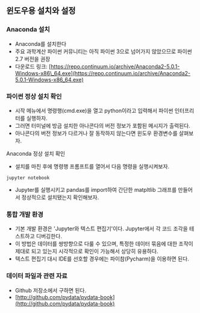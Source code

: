 ## 윈도우용 설치와 설정

### Anaconda 설치

* Anaconda를 설치한다
* 주요 과학계산 파이썬 커뮤니티는 아직 파이썬 3으로 넘어가지 않았으므로 파이썬 2.7 버전을 권장
* 다운로드 링크: [https://repo.continuum.io/archive/Anaconda2-5.0.1-Windows-x86\_64.exe](https://repo.continuum.io/archive/Anaconda2-5.0.1-Windows-x86_64.exe)

### 파이썬 정상 설치 확인

* 시작 메뉴에서 명령행\(cmd.exe\)을 열고 python이라고 입력해서 파이썬 인터프리터를 실행하자.
* 그러면 터미널에 방금 설치한 아나콘다의 버전 정보가 포함된 메시지가 출력된다.
* 아나콘다의 버전 정보가 다르거나 잘 동작하지 않는다면 윈도우 환경변수를 살펴보자.

Anaconda 정상 설치 확인

* 설치를 마친 후에 명령행 프롬프트를 열어서 다음 명령을 실행시켜보자.

```
jupyter notebook
```

* Jupyter를 실행시키고 pandas를 import하여 간단한 matpltlib 그래프를 만들어서 정상적으로 설치됐는지 확인해보자.

### 통합 개발 환경

* 기본 개발 환경은 'Jupyter와 텍스트 편집기'이다. Jupyter에서 각 코드 조각을 테스트하고 디버깅한다.
* 이 방법은 데이터를 쌍방향으로 다룰 수 있으며, 특정한 데이터 묶음에 대한 조작이 제대로 되고 있는지 시각적으로 확인이 가능해서 상당히 유용하다.
* 텍스트 편집기 대시 IDE를 선호할 경우에는 파이참\(Pycharm\)을 이용하면 된다.

### 데이터 파일과 관련 자료

* Github 저장소에서 구하면 된다.
* [http://github.com/pydata/pydata-book](http://github.com/pydata/pydata-book)



